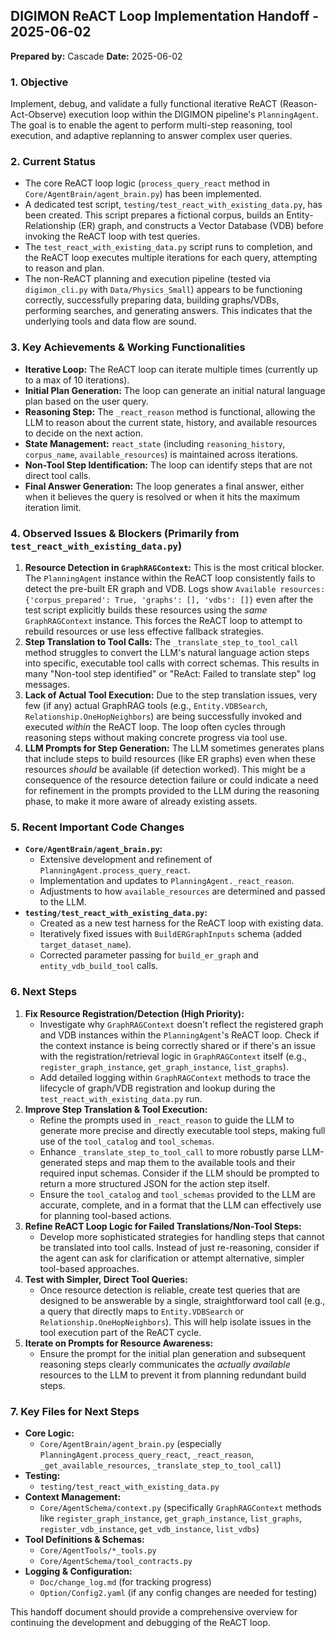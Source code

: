 ## DIGIMON ReACT Loop Implementation Handoff - 2025-06-02

**Prepared by:** Cascade
**Date:** 2025-06-02

### 1. Objective

Implement, debug, and validate a fully functional iterative ReACT (Reason-Act-Observe) execution loop within the DIGIMON pipeline's `PlanningAgent`. The goal is to enable the agent to perform multi-step reasoning, tool execution, and adaptive replanning to answer complex user queries.

### 2. Current Status

*   The core ReACT loop logic (`process_query_react` method in `Core/AgentBrain/agent_brain.py`) has been implemented.
*   A dedicated test script, `testing/test_react_with_existing_data.py`, has been created. This script prepares a fictional corpus, builds an Entity-Relationship (ER) graph, and constructs a Vector Database (VDB) before invoking the ReACT loop with test queries.
*   The `test_react_with_existing_data.py` script runs to completion, and the ReACT loop executes multiple iterations for each query, attempting to reason and plan.
*   The non-ReACT planning and execution pipeline (tested via `digimon_cli.py` with `Data/Physics_Small`) appears to be functioning correctly, successfully preparing data, building graphs/VDBs, performing searches, and generating answers. This indicates that the underlying tools and data flow are sound.

### 3. Key Achievements & Working Functionalities

*   **Iterative Loop:** The ReACT loop can iterate multiple times (currently up to a max of 10 iterations).
*   **Initial Plan Generation:** The loop can generate an initial natural language plan based on the user query.
*   **Reasoning Step:** The `_react_reason` method is functional, allowing the LLM to reason about the current state, history, and available resources to decide on the next action.
*   **State Management:** `react_state` (including `reasoning_history`, `corpus_name`, `available_resources`) is maintained across iterations.
*   **Non-Tool Step Identification:** The loop can identify steps that are not direct tool calls.
*   **Final Answer Generation:** The loop generates a final answer, either when it believes the query is resolved or when it hits the maximum iteration limit.

### 4. Observed Issues & Blockers (Primarily from `test_react_with_existing_data.py`)

1.  **Resource Detection in `GraphRAGContext`:** This is the most critical blocker. The `PlanningAgent` instance within the ReACT loop consistently fails to detect the pre-built ER graph and VDB. Logs show `Available resources: {'corpus_prepared': True, 'graphs': [], 'vdbs': []}` even after the test script explicitly builds these resources using the *same* `GraphRAGContext` instance. This forces the ReACT loop to attempt to rebuild resources or use less effective fallback strategies.
2.  **Step Translation to Tool Calls:** The `_translate_step_to_tool_call` method struggles to convert the LLM's natural language action steps into specific, executable tool calls with correct schemas. This results in many "Non-tool step identified" or "ReAct: Failed to translate step" log messages.
3.  **Lack of Actual Tool Execution:** Due to the step translation issues, very few (if any) actual GraphRAG tools (e.g., `Entity.VDBSearch`, `Relationship.OneHopNeighbors`) are being successfully invoked and executed *within* the ReACT loop. The loop often cycles through reasoning steps without making concrete progress via tool use.
4.  **LLM Prompts for Step Generation:** The LLM sometimes generates plans that include steps to build resources (like ER graphs) even when these resources *should* be available (if detection worked). This might be a consequence of the resource detection failure or could indicate a need for refinement in the prompts provided to the LLM during the reasoning phase, to make it more aware of already existing assets.

### 5. Recent Important Code Changes

*   **`Core/AgentBrain/agent_brain.py`:**
    *   Extensive development and refinement of `PlanningAgent.process_query_react`.
    *   Implementation and updates to `PlanningAgent._react_reason`.
    *   Adjustments to how `available_resources` are determined and passed to the LLM.
*   **`testing/test_react_with_existing_data.py`:**
    *   Created as a new test harness for the ReACT loop with existing data.
    *   Iteratively fixed issues with `BuildERGraphInputs` schema (added `target_dataset_name`).
    *   Corrected parameter passing for `build_er_graph` and `entity_vdb_build_tool` calls.

### 6. Next Steps

1.  **Fix Resource Registration/Detection (High Priority):**
    *   Investigate why `GraphRAGContext` doesn't reflect the registered graph and VDB instances within the `PlanningAgent`'s ReACT loop. Check if the context instance is being correctly shared or if there's an issue with the registration/retrieval logic in `GraphRAGContext` itself (e.g., `register_graph_instance`, `get_graph_instance`, `list_graphs`).
    *   Add detailed logging within `GraphRAGContext` methods to trace the lifecycle of graph/VDB registration and lookup during the `test_react_with_existing_data.py` run.
2.  **Improve Step Translation & Tool Execution:**
    *   Refine the prompts used in `_react_reason` to guide the LLM to generate more precise and directly executable tool steps, making full use of the `tool_catalog` and `tool_schemas`.
    *   Enhance `_translate_step_to_tool_call` to more robustly parse LLM-generated steps and map them to the available tools and their required input schemas. Consider if the LLM should be prompted to return a more structured JSON for the action step itself.
    *   Ensure the `tool_catalog` and `tool_schemas` provided to the LLM are accurate, complete, and in a format that the LLM can effectively use for planning tool-based actions.
3.  **Refine ReACT Loop Logic for Failed Translations/Non-Tool Steps:**
    *   Develop more sophisticated strategies for handling steps that cannot be translated into tool calls. Instead of just re-reasoning, consider if the agent can ask for clarification or attempt alternative, simpler tool-based approaches.
4.  **Test with Simpler, Direct Tool Queries:**
    *   Once resource detection is reliable, create test queries that are designed to be answerable by a single, straightforward tool call (e.g., a query that directly maps to `Entity.VDBSearch` or `Relationship.OneHopNeighbors`). This will help isolate issues in the tool execution part of the ReACT cycle.
5.  **Iterate on Prompts for Resource Awareness:**
    *   Ensure the prompt for the initial plan generation and subsequent reasoning steps clearly communicates the *actually available* resources to the LLM to prevent it from planning redundant build steps.

### 7. Key Files for Next Steps

*   **Core Logic:**
    *   `Core/AgentBrain/agent_brain.py` (especially `PlanningAgent.process_query_react`, `_react_reason`, `_get_available_resources`, `_translate_step_to_tool_call`)
*   **Testing:**
    *   `testing/test_react_with_existing_data.py`
*   **Context Management:**
    *   `Core/AgentSchema/context.py` (specifically `GraphRAGContext` methods like `register_graph_instance`, `get_graph_instance`, `list_graphs`, `register_vdb_instance`, `get_vdb_instance`, `list_vdbs`)
*   **Tool Definitions & Schemas:**
    *   `Core/AgentTools/*_tools.py`
    *   `Core/AgentSchema/tool_contracts.py`
*   **Logging & Configuration:**
    *   `Doc/change_log.md` (for tracking progress)
    *   `Option/Config2.yaml` (if any config changes are needed for testing)

This handoff document should provide a comprehensive overview for continuing the development and debugging of the ReACT loop.
